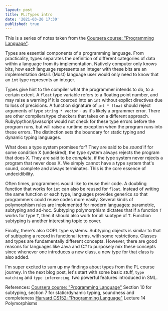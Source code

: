 ```yaml
---
layout: post
title: PL:Types intro
date: '2021-03-20 17:30'
published: true
---
```


This is a series of notes taken from the
[Coursera course: "Programming Language"](https://www.coursera.org/learn/programming-languages).

Types are essential components of a programming language. From practicality, types separates
the definition of different categories of data within a language from its implementation.
Natively computer only knows bits, how each language represents an integer with these bits are
an implementation detail. (Most) language user would only need to know that an `int` type
represents an integer.

Types give hint to the compiler what the programmer intends to do, to a certain extent. A `float`
type variable refers to a floating point number, and may raise a warning if it is coerced into
an `int` without explict directives due to loss of precisions. A function signature of `int * float`
should reject arguments of type `string * vector` - as it's likely a prgrammer error. There are other
compilers/type checkers that takes on a different approach. Ruby/python/javascript would not check for
these type errors before the program runs, but will raise a runtime exception when the program runs
into these errors. The distinction sets the boundary for static typing and dynamic typing languages.

What does a type system promises for? They are said to be *sound* if for some condition X (undesired),
the type system always rejects the program that does X. They are said to be *complete*, if the type
system never rejects a program that never does X. We simply cannot have a type system that's sound,
complete and always terminates. This is the core essence of undecidibility.

Often times, programmers would like to reuse their code. A doubling function that works for `int` can
also be reused for `float`. Instead of writing the same function or each type, languages provides
generics so that programmers could reuse codes more easily. Several kinds of polymorphism rules are
implemented for modern languages: parametric, subtyping and ad-hoc. Subtyping polymorphism dictates
that if a function `f` works for type `T`, then it should also work for all subtype of `T`. Function
subtyping is another interesting topic to cover.

Finally, there's also OOPL type systems. Subtyping objects is similar to that of subtyping a record
in functional terms, with some restrictions. Classes and types are fundamentally different concepts.
However, there are good reasons for languages like Java and C# to purposely mix these concepts since
whenever one introduces a new class, a new type for that class is also added.

I'm super excited to sum up my findings about types from the PL course journey. In the next blog post,
let's start with some basic stuff, `type matching` and `type inferencing`, two powerful features introduced
in SML.

References:
[Coursera course: "Programming Language"](https://www.coursera.org/learn/programming-languages) Section 10 for subtyping, section 7 for static/dynamic typing, soundness and completeness
[Harvard CS152: "Programming Language"](https://www.seas.harvard.edu/courses/cs152/2015sp/lectures/lec14-polymorphism.pdf) Lecture 14 Polymorphisms
